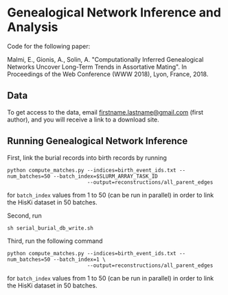 # Genealogical Network Inference and Analysis
Code for the following paper:

Malmi, E., Gionis, A., Solin, A. "Computationally Inferred Genealogical Networks Uncover Long-Term Trends in Assortative Mating". In Proceedings of the Web Conference (WWW 2018), Lyon, France, 2018.

## Data
To get access to the data, email firstname.lastname@gmail.com (first author), and you will receive a link to a download site.

## Running Genealogical Network Inference

First, link the burial records into birth records by running
```
python compute_matches.py --indices=birth_event_ids.txt --num_batches=50 --batch_index=$SLURM_ARRAY_TASK_ID 
                          --output=reconstructions/all_parent_edges
```
for `batch_index` values from 1 to 50 (can be run in parallel) in order to link the HisKi dataset in 50 batches.

Second, run
```
sh serial_burial_db_write.sh
```

Third, run the following command

```
python compute_matches.py --indices=birth_event_ids.txt --num_batches=50 --batch_index=1 \
                          --output=reconstructions/all_parent_edges
```
for `batch_index` values from 1 to 50 (can be run in parallel) in order to link the HisKi dataset in 50 batches.
